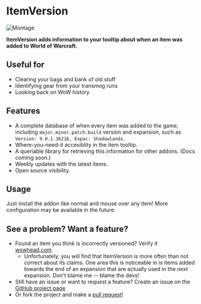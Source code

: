 # ItemVersion

![Montage](https://i.imgur.com/LJRzR5Q.png)

**ItemVersion adds information to your tooltip about when an item was added to World of Warcraft.**

## Useful for

- Clearing your bags and bank of old stuff
- Identifying gear from your transmog runs
- Looking back on WoW history

## Features

- A complete database of when every item was added to the game, including `major.minor.patch.build`
version and expansion, such as `Version: 9.0.1.36216, Expac: Shadowlands`.
- Where-you-need-it accesiblity in the item tooltip.
- A queriable library for retrieving this information for other addons. (Docs coming soon.)
- Weekly updates with the latest items.
- Open source visibility.

## Usage

Just install the addon like normal and mouse over any item! More configuration may be available in
the future.

## See a problem? Want a feature?

- Found an item you think is incorrectly versioned? Verify it
[wowhead.com](https://www.wowhead.com/).
  - Unfortunately, you will find that ItemVersion is more often than not correct about its claims.
  One area this is noticeable in is items added towards the end of an expansion that are actually
  used in the _next_ expansion. Don't blame me -- blame the devs!
- Still have an issue or want to request a feature? Create an issue on the
[GitHub project page](https://github.com/t-mart/ItemVersion/issues)
- Or fork the project and make a [pull request](https://github.com/t-mart/ItemVersion/pulls)!
